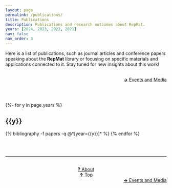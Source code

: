 ```yaml
---
layout: page
permalink: /publications/
title: Publications
description: Publications and research outcomes about RepMat.
years: [2024, 2023, 2022, 2021]
nav: false
nav_order: 3
---
```

<!-- _pages/publications.md -->

Here is a list of publications, such as journal articles and conference papers speaking about the <strong>RepMat</strong> library or focusing on specific materials and applications connected to it. Stay tuned for new insights about this work!

<br>
<div class="row justify-content-sm-center">
    <div class="col-sm-3 mt-3 mt-md-0" style="text-align:left">
    </div>
    <div class="col-sm-3 mt-3 mt-md-0" style="text-align:center">
    </div>
    <div class="col-sm-3 mt-3 mt-md-0" style="text-align:center">
    </div>
    <div class="col-sm-3 mt-3 mt-md-0" style="text-align:right">
        <td align="right">  <a href="/eventsandmedia/" target="_self"><b>→</b> Events and Media</a></td>
    </div>
</div>

<br><br>

<div class="publications">

{%- for y in page.years %}
  <h2 class="year">{{y}}</h2>
  {% bibliography -f papers -q @*[year={{y}}]* %}
{% endfor %}

</div>


<br><br>
<hr>

<br>
<div class="row justify-content-sm-center">
    <div class="col-sm-3 mt-3 mt-md-0" style="text-align:left">
    </div>
    <div class="col-sm-3 mt-3 mt-md-0" style="text-align:center">
    <a href="/about/" target="_self"><b>?</b> About</a>
    </div>
    <div class="col-sm-3 mt-3 mt-md-0" style="text-align:center">
    <td align="right">  <a href="#" target="_self"><b>↑</b> Top</a></td>
    </div>
    <div class="col-sm-3 mt-3 mt-md-0" style="text-align:right">
        <td align="right">  <a href="/eventsandmedia/" target="_self"><b>→</b> Events and Media</a></td>
    </div>
</div>
